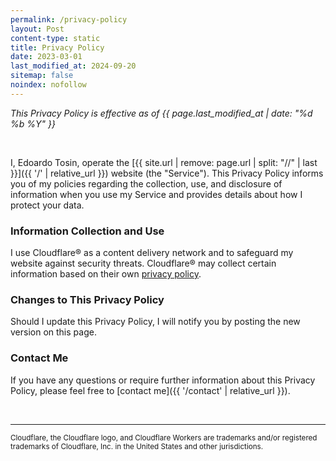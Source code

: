```yaml
---
permalink: /privacy-policy
layout: Post
content-type: static
title: Privacy Policy
date: 2023-03-01
last_modified_at: 2024-09-20
sitemap: false
noindex: nofollow
---
```


*This Privacy Policy is effective as of {{ page.last_modified_at | date: "%d %b %Y" }}*

<br>

I, Edoardo Tosin, operate the [{{ site.url | remove: page.url | split: "//" | last }}]({{ '/' | relative_url }}) website (the "Service"). This Privacy Policy informs you of my policies regarding the collection, use, and disclosure of information when you use my Service and provides details about how I protect your data.

### Information Collection and Use

I use Cloudflare® as a content delivery network and to safeguard my website against security threats. Cloudflare® may collect certain information based on their own [privacy policy](https://www.cloudflare.com/privacypolicy/).

### Changes to This Privacy Policy

Should I update this Privacy Policy, I will notify you by posting the new version on this page.

### Contact Me

If you have any questions or require further information about this Privacy Policy, please feel free to [contact me]({{ '/contact' | relative_url }}).

<br>

---

<sub>
Cloudflare, the Cloudflare logo, and Cloudflare Workers are trademarks and/or registered trademarks of Cloudflare, Inc. in the United States and other jurisdictions.
</sub>